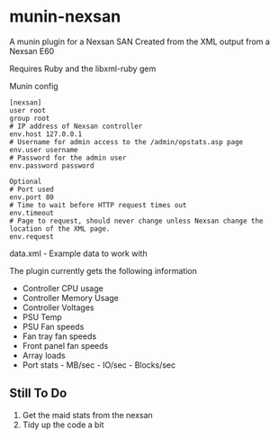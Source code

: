 munin-nexsan
============

A munin plugin for a Nexsan SAN
Created from the XML output from a Nexsan E60

Requires Ruby and the libxml-ruby gem

Munin config

	[nexsan]
	user root
	group root
	# IP address of Nexsan controller
	env.host 127.0.0.1
	# Username for admin access to the /admin/opstats.asp page
	env.user username
	# Password for the admin user
	env.password password

	Optional
	# Port used
	env.port 80
	# Time to wait before HTTP request times out
	env.timeout
	# Page to request, should never change unless Nexsan change the location of the XML page.
	env.request


data.xml - Example data to work with

The plugin currently gets the following information

* Controller CPU usage
* Controller Memory Usage
* Controller Voltages
* PSU Temp
* PSU Fan speeds
* Fan tray fan speeds
* Front panel fan speeds
* Array loads
* Port stats - MB/sec - IO/sec - Blocks/sec


Still To Do
------------

1. Get the maid stats from the nexsan
2. Tidy up the code a bit
